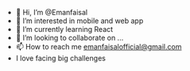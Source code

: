 - 👋 Hi, I’m @Emanfaisal
- 👀 I’m interested in mobile and web app
- 🌱 I’m currently learning React
- 💞️ I’m looking to collaborate on ...
- 📫 How to reach me emanfaisalofficial@gmail.com
- I love facing big challenges

<!---
Emanfaisal/Emanfaisal is a ✨ special ✨ repository because its `README.md` (this file) appears on your GitHub profile.
You can click the Preview link to take a look at your changes.
--->
